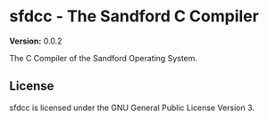 sfdcc - The Sandford C Compiler
===============================

**Version:** 0.0.2

The C Compiler of the Sandford Operating System.

License
-------
sfdcc is licensed under the GNU General Public License Version 3.
